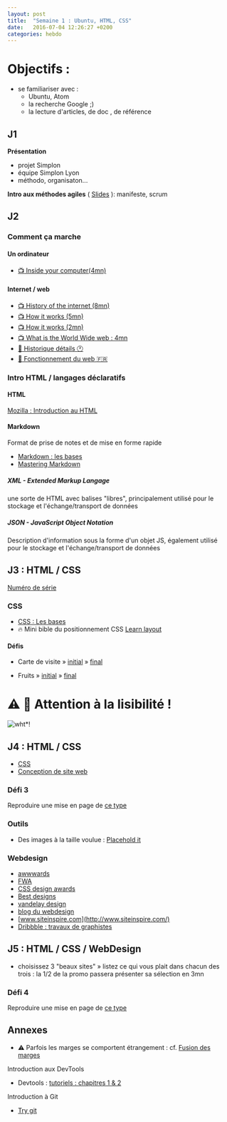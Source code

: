```yaml
---
layout: post
title:  "Semaine 1 : Ubuntu, HTML, CSS"
date:   2016-07-04 12:26:27 +0200
categories: hebdo
---
```


# Objectifs :
- se familiariser avec :
  - Ubuntu, Atom
  - la recherche Google ;)
  - la lecture d'articles, de doc , de référence

## J1
**Présentation**
+ projet Simplon
+ équipe Simplon Lyon
+ méthodo, organisaton...

**Intro aux méthodes agiles** ( [Slides](https://docs.google.com/presentation/d/19lDHdIFVB5VD34tKpjO_hP8-I2s6hwz2mTw4rx802CQ/edit?usp=sharing) ): manifeste, scrum

## J2

### Comment ça marche

#### Un ordinateur
- [:tv: Inside your computer(4mn)](https://www.youtube.com/watch?v=AkFi90lZmXA)


#### Internet / web
- [:tv: History of the internet (8mn)](https://www.youtube.com/watch?v=9hIQjrMHTv4)
- [:tv: How it works (5mn)](https://www.youtube.com/watch?v=7_LPdttKXPc)
- [:tv: How it works (2mn)](https://www.youtube.com/watch?v=qv0XCaUkfNk)
- [:tv: What is the World Wide web : 4mn](https://www.youtube.com/watch?v=J8hzJxb0rpc)
- [:book: Historique détails :clock1: ](http://www.internetsociety.org/fr/internet/qu’est-ce-que-l’internet/histoire-de-l’internet/un-bref-historique-de-linternet)
- [:book: Fonctionnement du web :fr:](https://developer.mozilla.org/fr/Apprendre/Commencer_avec_le_web/Le_fonctionnement_du_Web)


### Intro HTML / langages déclaratifs

#### HTML
[Mozilla : Introduction au HTML](https://developer.mozilla.org/fr/docs/Web/Guide/HTML/Introduction )

#### Markdown
Format de prise de notes et de mise en forme rapide
- [Markdown : les bases](https://help.github.com/articles/markdown-basics/)
- [Mastering Markdown](http://guides.github.com/features/mastering-markdown/)

##### XML - Extended Markup Langage
une sorte de HTML avec balises "libres", principalement utilisé pour le stockage et l'échange/transport de données

##### JSON - JavaScript Object Notation
Description d'information sous la forme d'un objet JS, également utilisé pour le stockage et l'échange/transport de données

## J3 : HTML / CSS

[Numéro de série](https://docs.google.com/spreadsheets/d/1FPnZmhXrRkr6dfTctft147-MDut_4WdUNk9j1hLyv6k/edit#gid=0)

### CSS
- [CSS : Les bases](https://developer.mozilla.org/fr/Apprendre/Commencer_avec_le_web/Les_bases_CSS)
- :fire: Mini bible du positionnement CSS [Learn layout](http://learnlayout.com)

#### Défis
- Carte de visite » [initial](https://www.evernote.com/l/AAGo6pfntMhAAIFNNPwF9EjJvTuKi67nc24) » [final](https://www.evernote.com/l/AAGjwhH2R8dD2asm5mOILmwQiGR8SVq_1Os)

- Fruits » [initial](https://www.evernote.com/l/AAFLbIIhc1RM-pyqQxNLvErDYw1pbRDvl5U) » [final](https://www.evernote.com/l/AAFzndtqu8lJDJxOLUiYMuY8-G5Fg74Ww3Y)

# :warning: :loudspeaker: Attention à la lisibilité !

![wht*!](https://media4.giphy.com/media/l0NwsrAFr3czWgC0E/200.gif)

## J4 : HTML / CSS

- [CSS](https://developer.mozilla.org/fr/Apprendre/CSS/Les_bases/Le_fonctionnement_de_CSS)
- [Conception de site web](https://developer.mozilla.org/fr/Apprendre/Commencer_avec_le_web/Quel_aspect_pour_votre_site)

### Défi 3
Reproduire une mise en page de [ce type](../../../../img/1col.png)

### Outils
- Des images à la taille voulue : [Placehold it](https://placehold.it)

### Webdesign
- [awwwards](http://www.awwwards.com/)
- [FWA](http://www.thefwa.com/)
- [CSS design awards](http://www.cssdesignawards.com/)
- [Best designs](https://www.thebestdesigns.com/)
- [vandelay design](http://www.vandelaydesign.com/)
- [blog du webdesign](http://www.blogduwebdesign.com/)
- [www.siteinspire.com](http://www.siteinspire.com/)
- [Dribbble : travaux de graphistes](https://dribbble.com/)


## J5 : HTML / CSS / WebDesign

- choisissez 3 "beaux sites"
» listez ce qui vous plait dans chacun des trois : la 1/2 de la promo passera présenter sa sélection en 3mn

### Défi 4

Reproduire une mise en page de [ce type](../../../../img/4cols.png)

## Annexes



- :warning: Parfois les marges se comportent étrangement : cf. [Fusion des marges]( http://www.alsacreations.com/article/lire/629-fusion-des-marges.html)

Introduction aux DevTools
- Devtools : [tutoriels : chapitres 1 & 2](http://discover-devtools.codeschool.com/)

Introduction à Git
- [Try git](https://try.github.io/levels/1/challenges/1)